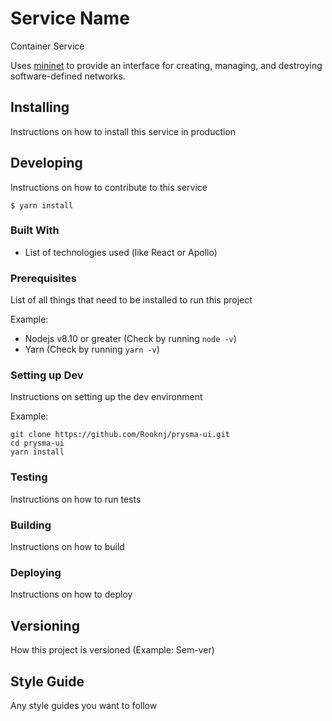 # Service Name

Container Service

Uses [mininet](http://mininet.org/overview/) to provide an interface for creating, managing, and destroying software-defined networks.

## Installing

Instructions on how to install this service in production

## Developing

Instructions on how to contribute to this service

```
$ yarn install
```

### Built With

- List of technologies used (like React or Apollo)

### Prerequisites

List of all things that need to be installed to run this project

Example:
- Nodejs v8.10 or greater (Check by running `node -v`)
- Yarn (Check by running `yarn -v`)

### Setting up Dev

Instructions on setting up the dev environment

Example:
```
git clone https://github.com/Rooknj/prysma-ui.git
cd prysma-ui
yarn install
```

### Testing

Instructions on how to run tests

### Building

Instructions on how to build

### Deploying

Instructions on how to deploy

## Versioning

How this project is versioned (Example: Sem-ver)

## Style Guide

Any style guides you want to follow